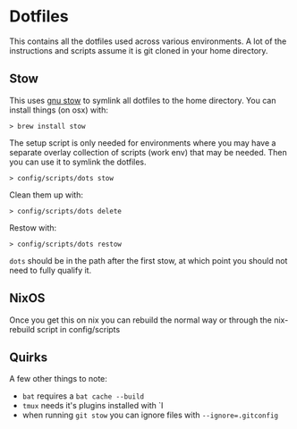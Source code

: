 # Dotfiles
This contains all the dotfiles used across various environments. 
A lot of the instructions and scripts assume it is git cloned in your home directory.

## Stow
This uses [gnu stow](https://www.gnu.org/software/stow/) to symlink all dotfiles to the home directory. 
You can install things (on osx) with:
```
> brew install stow
```
The setup script is only needed for environments where you may have a separate overlay collection of 
scripts (work env) that may be needed. Then you can use it to symlink the dotfiles.
```
> config/scripts/dots stow
```
Clean them up with:
```
> config/scripts/dots delete
```
Restow with:
```
> config/scripts/dots restow
```

`dots` should be in the path after the first stow, at which point you should not need to fully qualify it.

## NixOS
Once you get this on nix you can rebuild the normal way or through the nix-rebuild script in config/scripts

## Quirks
A few other things to note:
- `bat` requires a `bat cache --build`
- `tmux` needs it's plugins installed with `I
- when running `git stow` you can ignore files with `--ignore=.gitconfig`
